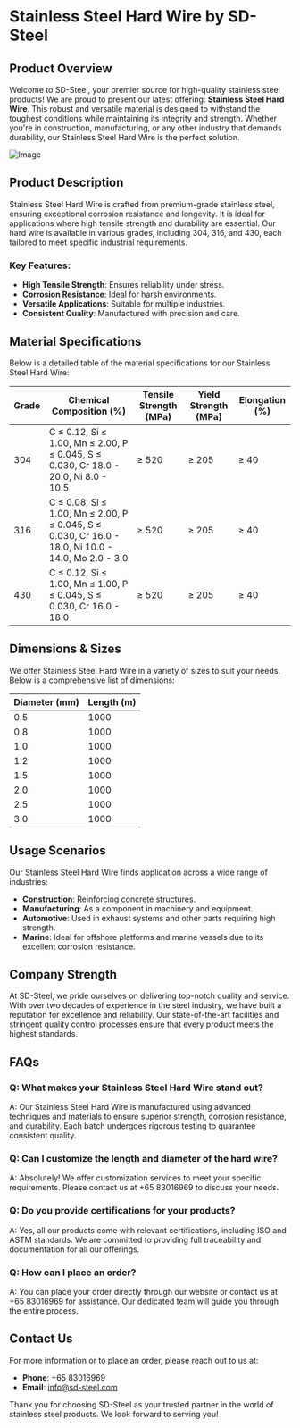 # Stainless Steel Hard Wire by SD-Steel

## Product Overview

Welcome to SD-Steel, your premier source for high-quality stainless steel products! We are proud to present our latest offering: **Stainless Steel Hard Wire**. This robust and versatile material is designed to withstand the toughest conditions while maintaining its integrity and strength. Whether you're in construction, manufacturing, or any other industry that demands durability, our Stainless Steel Hard Wire is the perfect solution.

![Image](https://github.com/user-attachments/assets/2567258e-e124-4816-932d-1809bd27ef0b)

## Product Description

Stainless Steel Hard Wire is crafted from premium-grade stainless steel, ensuring exceptional corrosion resistance and longevity. It is ideal for applications where high tensile strength and durability are essential. Our hard wire is available in various grades, including 304, 316, and 430, each tailored to meet specific industrial requirements.

### Key Features:
- **High Tensile Strength**: Ensures reliability under stress.
- **Corrosion Resistance**: Ideal for harsh environments.
- **Versatile Applications**: Suitable for multiple industries.
- **Consistent Quality**: Manufactured with precision and care.

## Material Specifications

Below is a detailed table of the material specifications for our Stainless Steel Hard Wire:

| Grade | Chemical Composition (%) | Tensile Strength (MPa) | Yield Strength (MPa) | Elongation (%) |
|-------|--------------------------|------------------------|----------------------|----------------|
| 304   | C ≤ 0.12, Si ≤ 1.00, Mn ≤ 2.00, P ≤ 0.045, S ≤ 0.030, Cr 18.0 - 20.0, Ni 8.0 - 10.5 | ≥ 520                  | ≥ 205                | ≥ 40           |
| 316   | C ≤ 0.08, Si ≤ 1.00, Mn ≤ 2.00, P ≤ 0.045, S ≤ 0.030, Cr 16.0 - 18.0, Ni 10.0 - 14.0, Mo 2.0 - 3.0 | ≥ 520                  | ≥ 205                | ≥ 40           |
| 430   | C ≤ 0.12, Si ≤ 1.00, Mn ≤ 1.00, P ≤ 0.045, S ≤ 0.030, Cr 16.0 - 18.0 | ≥ 520                  | ≥ 205                | ≥ 40           |

## Dimensions & Sizes

We offer Stainless Steel Hard Wire in a variety of sizes to suit your needs. Below is a comprehensive list of dimensions:

| Diameter (mm) | Length (m) |
|---------------|------------|
| 0.5           | 1000       |
| 0.8           | 1000       |
| 1.0           | 1000       |
| 1.2           | 1000       |
| 1.5           | 1000       |
| 2.0           | 1000       |
| 2.5           | 1000       |
| 3.0           | 1000       |

## Usage Scenarios

Our Stainless Steel Hard Wire finds application across a wide range of industries:

- **Construction**: Reinforcing concrete structures.
- **Manufacturing**: As a component in machinery and equipment.
- **Automotive**: Used in exhaust systems and other parts requiring high strength.
- **Marine**: Ideal for offshore platforms and marine vessels due to its excellent corrosion resistance.

## Company Strength

At SD-Steel, we pride ourselves on delivering top-notch quality and service. With over two decades of experience in the steel industry, we have built a reputation for excellence and reliability. Our state-of-the-art facilities and stringent quality control processes ensure that every product meets the highest standards.

## FAQs

### Q: What makes your Stainless Steel Hard Wire stand out?
A: Our Stainless Steel Hard Wire is manufactured using advanced techniques and materials to ensure superior strength, corrosion resistance, and durability. Each batch undergoes rigorous testing to guarantee consistent quality.

### Q: Can I customize the length and diameter of the hard wire?
A: Absolutely! We offer customization services to meet your specific requirements. Please contact us at +65 83016969 to discuss your needs.

### Q: Do you provide certifications for your products?
A: Yes, all our products come with relevant certifications, including ISO and ASTM standards. We are committed to providing full traceability and documentation for all our offerings.

### Q: How can I place an order?
A: You can place your order directly through our website or contact us at +65 83016969 for assistance. Our dedicated team will guide you through the entire process.

## Contact Us

For more information or to place an order, please reach out to us at:
- **Phone**: +65 83016969
- **Email**: info@sd-steel.com

Thank you for choosing SD-Steel as your trusted partner in the world of stainless steel products. We look forward to serving you!